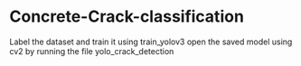 # Concrete-Crack-classification
Label the dataset and train it using train_yolov3
open the saved model using cv2 by running the file yolo_crack_detection
